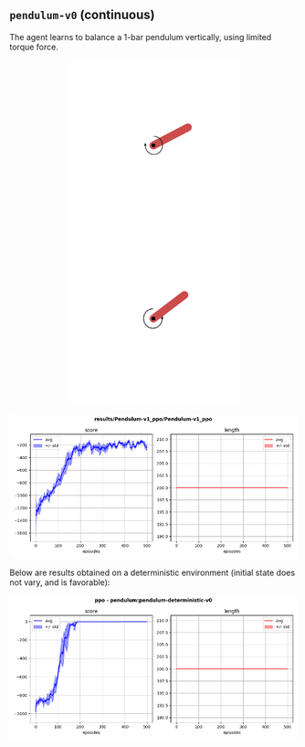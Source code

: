## `pendulum-v0` (continuous)

The agent learns to balance a 1-bar pendulum vertically, using limited torque force.

<p align="center">
  <img width="300" alt="" src="bad.gif">
  <img width="300" alt="" src="good.gif">
</p>

<p align="center">
  <img width="700" alt="" src="ppo_buffer.png">
</p>

Below are results obtained on a deterministic environment (initial state does not vary, and is favorable):

<p align="center">
  <img width="700" alt="" src="ppo_buffer_deterministic.png">
</p>
